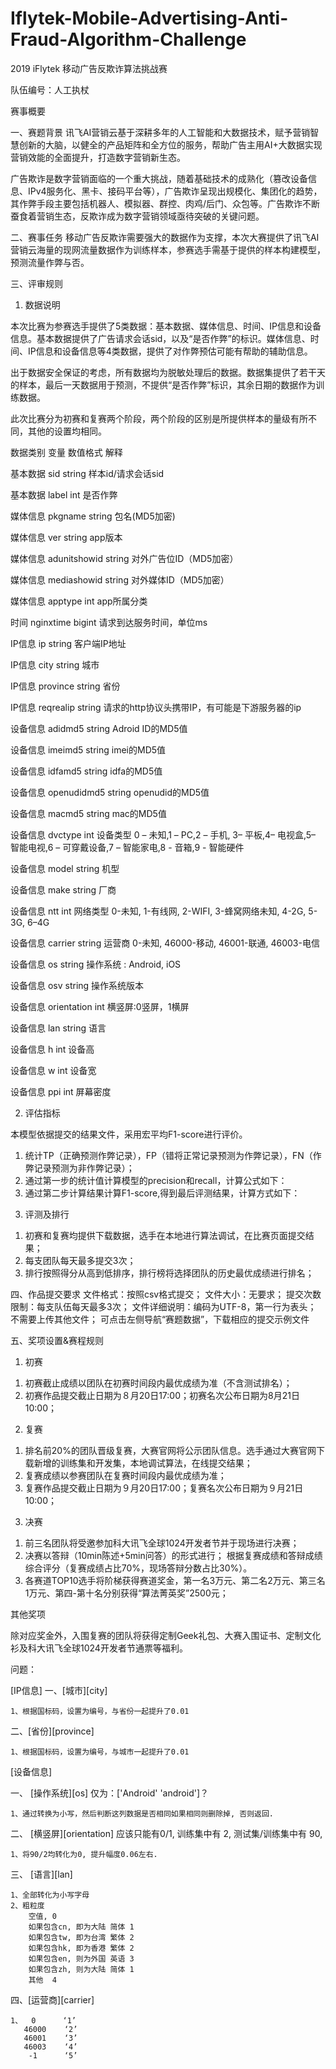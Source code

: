 # Iflytek-Mobile-Advertising-Anti-Fraud-Algorithm-Challenge
2019 iFlytek 移动广告反欺诈算法挑战赛 

队伍编号：人工执杖


赛事概要

一、赛题背景
讯飞AI营销云基于深耕多年的人工智能和大数据技术，赋予营销智慧创新的大脑，以健全的产品矩阵和全方位的服务，帮助广告主用AI+大数据实现营销效能的全面提升，打造数字营销新生态。

广告欺诈是数字营销面临的一个重大挑战，随着基础技术的成熟化（篡改设备信息、IPv4服务化、黑卡、接码平台等），广告欺诈呈现出规模化、集团化的趋势，其作弊手段主要包括机器人、模拟器、群控、肉鸡/后门、众包等。广告欺诈不断蚕食着营销生态，反欺诈成为数字营销领域亟待突破的关键问题。



二、赛事任务
移动广告反欺诈需要强大的数据作为支撑，本次大赛提供了讯飞AI营销云海量的现网流量数据作为训练样本，参赛选手需基于提供的样本构建模型，预测流量作弊与否。



三、评审规则
1. 数据说明

本次比赛为参赛选手提供了5类数据：基本数据、媒体信息、时间、IP信息和设备信息。基本数据提供了广告请求会话sid，以及“是否作弊”的标识。媒体信息、时间、IP信息和设备信息等4类数据，提供了对作弊预估可能有帮助的辅助信息。

出于数据安全保证的考虑，所有数据均为脱敏处理后的数据。数据集提供了若干天的样本，最后一天数据用于预测，不提供“是否作弊”标识，其余日期的数据作为训练数据。

此次比赛分为初赛和复赛两个阶段，两个阶段的区别是所提供样本的量级有所不同，其他的设置均相同。

数据类别	变量	                         数值格式	           解释



基本数据	sid	                             string	                 样本id/请求会话sid

基本数据	label	                         int	                       是否作弊



媒体信息	pkgname	                string	                包名(MD5加密)

媒体信息	ver	                             string	                 app版本

媒体信息	adunitshowid	      string	                对外广告位ID（MD5加密）

媒体信息	mediashowid	       string	                  对外媒体ID（MD5加密）

媒体信息	apptype	                  int	                         app所属分类




时间	         nginxtime	              bigint	                请求到达服务时间，单位ms



IP信息	     ip	                               string	                  客户端IP地址

IP信息	     city	                            string	                 城市

IP信息	     province                  string	                  省份

IP信息	     reqrealip	               string	                    请求的http协议头携带IP，有可能是下游服务器的ip



设备信息	adidmd5	                string	                    Adroid ID的MD5值

设备信息	imeimd5	                 string	                    imei的MD5值

设备信息	idfamd5	                  string	                   idfa的MD5值

设备信息	openudidmd5	      string	                   openudid的MD5值

设备信息	macmd5	                string	                   mac的MD5值

设备信息	dvctype	                   int	                         设备类型 0 – 未知,1 – PC,2 – 手机, 3– 平板,4– 电视盒,5– 智能电视,6 – 可穿戴设备,7 – 智能家电,8 - 音箱,9 - 智能硬件

设备信息	model	                       string	                    机型

设备信息	make	                       string	                     厂商

设备信息	ntt                              	int	                           网络类型 0-未知, 1-有线网, 2-WIFI, 3-蜂窝网络未知, 4-2G, 5-3G, 6–4G

设备信息	carrier                     	string	                    运营商 0-未知, 46000-移动, 46001-联通, 46003-电信

设备信息	os	                              string	                    操作系统 : Android, iOS

设备信息	osv                             	string	                   操作系统版本

设备信息	orientation	            int	                            横竖屏:0竖屏，1横屏

设备信息	lan	                             string	                     语言

设备信息	h	                                 int	                          设备高

设备信息	w	                                int	                           设备宽

设备信息	ppi                            	 int	                          屏幕密度




2. 评估指标

本模型依据提交的结果文件，采用宏平均F1-score进行评价。

1) 统计TP（正确预测作弊记录），FP（错将正常记录预测为作弊记录），FN（作弊记录预测为非作弊记录）；
2) 通过第一步的统计值计算模型的precision和recall，计算公式如下：
3) 通过第二步计算结果计算F1-score,得到最后评测结果，计算方式如下：

3. 评测及排行

1) 初赛和复赛均提供下载数据，选手在本地进行算法调试，在比赛页面提交结果；
2) 每支团队每天最多提交3次；
3) 排行按照得分从高到低排序，排行榜将选择团队的历史最优成绩进行排名；


四、作品提交要求
文件格式：按照csv格式提交；
文件大小：无要求；
提交次数限制：每支队伍每天最多3次；
文件详细说明：编码为UTF-8，第一行为表头；
不需要上传其他文件；
可点击左侧导航“赛题数据”，下载相应的提交示例文件


五、奖项设置&赛程规则
1. 初赛

1) 初赛截止成绩以团队在初赛时间段内最优成绩为准（不含测试排名）；
2) 初赛作品提交截止日期为８月20日17:00；初赛名次公布日期为8月21日10:00；

2. 复赛

1) 排名前20%的团队晋级复赛，大赛官网将公示团队信息。选手通过大赛官网下载新增的训练集和开发集，本地调试算法，在线提交结果；
2) 复赛成绩以参赛团队在复赛时间段内最优成绩为准；
3) 复赛作品提交截止日期为９月20日17:00；复赛名次公布日期为９月21日10:00；

3.	决赛

1) 前三名团队将受邀参加科大讯飞全球1024开发者节并于现场进行决赛；
2) 决赛以答辩（10min陈述+5min问答）的形式进行；
根据复赛成绩和答辩成绩综合评分（复赛成绩占比70%，现场答辩分数占比30%）。
3) 各赛道TOP10选手将阶梯获得赛道奖金，第一名3万元、第二名2万元、第三名1万元、第四-第十名分别获得“算法菁英奖”2500元；

其他奖项

除对应奖金外，入围复赛的团队将获得定制Geek礼包、大赛入围证书、定制文化衫及科大讯飞全球1024开发者节通票等福利。


问题：

[IP信息]
一、[城市][city]

    1、根据国标码，设置为编号，与省份一起提升了0.01

二、[省份][province]
    
    1、根据国标码，设置为编号，与城市一起提升了0.01


[设备信息]

一、 [操作系统][os] 仅为：['Android' 'android']？
    
    1、通过转换为小写，然后判断这列数据是否相同如果相同则删除掉, 否则返回.


二、 [横竖屏][orientation] 应该只能有0/1, 训练集中有 2, 测试集/训练集中有 90,
    
    1、将90/2均转化为0, 提升幅度0.06左右.


三、 [语言][lan]
    
    1、全部转化为小写字母
    2、粗粒度
        空值, 0
        如果包含cn, 即为大陆 简体 1
        如果包含tw, 即为台湾 繁体 2
        如果包含hk, 即为香港 繁体 2
        如果包含en, 则为外国 英语 3
        如果包含zh, 则为大陆 简体 1
        其他  4
  
  
四、[运营商][carrier]

    1、  0      ‘1’
       46000    ‘2’
       46001    ‘3’
       46003    ‘4’
        -1      ‘5’   
